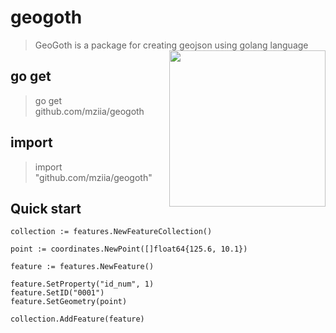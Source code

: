 # geogoth

> GeoGoth is a package for creating geojson using golang language  <img src="https://user-images.githubusercontent.com/24193681/41080096-79aa12ac-6a2d-11e8-8cae-73f826b20d34.png" width="250" align="right"> 


## go get
> go get github.com/mziia/geogoth

## import
> import "github.com/mziia/geogoth"


## Quick start

```
collection := features.NewFeatureCollection() 

point := coordinates.NewPoint([]float64{125.6, 10.1}) 

feature := features.NewFeature()  
                    
feature.SetProperty("id_num", 1)
feature.SetID("0001")
feature.SetGeometry(point)
	
collection.AddFeature(feature)
```

